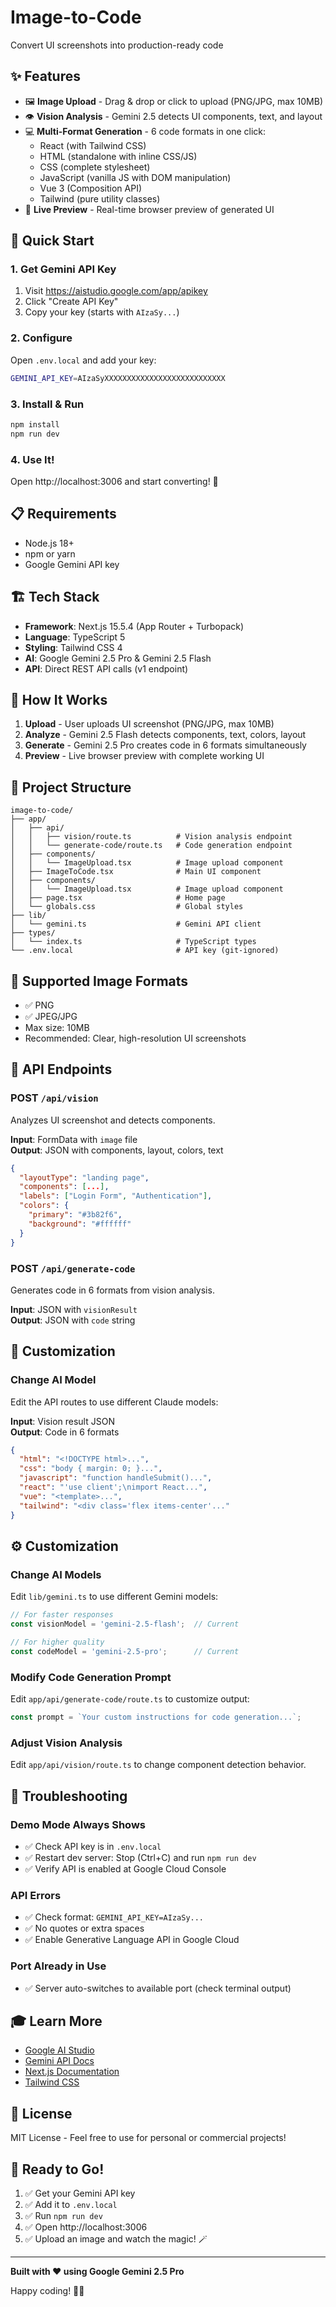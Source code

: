 # Image-to-Code 

Convert UI screenshots into production-ready code 

## ✨ Features

- 🖼️ **Image Upload** - Drag & drop or click to upload (PNG/JPG, max 10MB)
- 👁️ **Vision Analysis** - Gemini 2.5 detects UI components, text, and layout
- 💻 **Multi-Format Generation** - 6 code formats in one click:
  - React (with Tailwind CSS)
  - HTML (standalone with inline CSS/JS)
  - CSS (complete stylesheet)
  - JavaScript (vanilla JS with DOM manipulation)
  - Vue 3 (Composition API)
  - Tailwind (pure utility classes)
- 🎨 **Live Preview** - Real-time browser preview of generated UI

## 🚀 Quick Start

### 1. Get Gemini API Key
1. Visit https://aistudio.google.com/app/apikey
2. Click "Create API Key"
3. Copy your key (starts with `AIzaSy...`)

### 2. Configure
Open `.env.local` and add your key:
```bash
GEMINI_API_KEY=AIzaSyXXXXXXXXXXXXXXXXXXXXXXXXXXX
```

### 3. Install & Run
```bash
npm install
npm run dev
```

### 4. Use It!
Open http://localhost:3006 and start converting! 🎉

## 📋 Requirements

- Node.js 18+ 
- npm or yarn
- Google Gemini API key


## 🏗️ Tech Stack

- **Framework**: Next.js 15.5.4 (App Router + Turbopack)
- **Language**: TypeScript 5
- **Styling**: Tailwind CSS 4
- **AI**: Google Gemini 2.5 Pro & Gemini 2.5 Flash
- **API**: Direct REST API calls (v1 endpoint)

## 🎯 How It Works

1. **Upload** - User uploads UI screenshot (PNG/JPG, max 10MB)
2. **Analyze** - Gemini 2.5 Flash detects components, text, colors, layout
3. **Generate** - Gemini 2.5 Pro creates code in 6 formats simultaneously
4. **Preview** - Live browser preview with complete working UI

## 📁 Project Structure

```
image-to-code/
├── app/
│   ├── api/
│   │   ├── vision/route.ts          # Vision analysis endpoint
│   │   └── generate-code/route.ts   # Code generation endpoint
│   ├── components/
│   │   └── ImageUpload.tsx          # Image upload component
│   ├── ImageToCode.tsx              # Main UI component
│   ├── components/
│   │   └── ImageUpload.tsx          # Image upload component
│   ├── page.tsx                     # Home page
│   └── globals.css                  # Global styles
├── lib/
│   └── gemini.ts                    # Gemini API client
├── types/
│   └── index.ts                     # TypeScript types
└── .env.local                       # API key (git-ignored)
```

## 🎨 Supported Image Formats

- ✅ PNG
- ✅ JPEG/JPG
- Max size: 10MB
- Recommended: Clear, high-resolution UI screenshots

## 🎯 API Endpoints

### POST `/api/vision`
Analyzes UI screenshot and detects components.

**Input**: FormData with `image` file  
**Output**: JSON with components, layout, colors, text

```json
{
  "layoutType": "landing page",
  "components": [...],
  "labels": ["Login Form", "Authentication"],
  "colors": {
    "primary": "#3b82f6",
    "background": "#ffffff"
  }
}
```

### POST `/api/generate-code`
Generates code in 6 formats from vision analysis.

**Input**: JSON with `visionResult`  
**Output**: JSON with `code` string

## 🔧 Customization

### Change AI Model

Edit the API routes to use different Claude models:

**Input**: Vision result JSON  
**Output**: Code in 6 formats

```json
{
  "html": "<!DOCTYPE html>...",
  "css": "body { margin: 0; }...",
  "javascript": "function handleSubmit()...",
  "react": "'use client';\nimport React...",
  "vue": "<template>...",
  "tailwind": "<div class='flex items-center'..."
}
```

## ⚙️ Customization

### Change AI Models

Edit `lib/gemini.ts` to use different Gemini models:

```typescript
// For faster responses
const visionModel = 'gemini-2.5-flash';  // Current

// For higher quality
const codeModel = 'gemini-2.5-pro';      // Current
```

### Modify Code Generation Prompt

Edit `app/api/generate-code/route.ts` to customize output:

```typescript
const prompt = `Your custom instructions for code generation...`;
```

### Adjust Vision Analysis

Edit `app/api/vision/route.ts` to change component detection behavior.

## 🐛 Troubleshooting

### Demo Mode Always Shows
- ✅ Check API key is in `.env.local`
- ✅ Restart dev server: Stop (Ctrl+C) and run `npm run dev`
- ✅ Verify API is enabled at Google Cloud Console

### API Errors
- ✅ Check format: `GEMINI_API_KEY=AIzaSy...`
- ✅ No quotes or extra spaces
- ✅ Enable Generative Language API in Google Cloud

### Port Already in Use
- ✅ Server auto-switches to available port (check terminal output)

## 🎓 Learn More

- [Google AI Studio](https://aistudio.google.com/)
- [Gemini API Docs](https://ai.google.dev/gemini-api/docs)
- [Next.js Documentation](https://nextjs.org/docs)
- [Tailwind CSS](https://tailwindcss.com/)

## 📝 License

MIT License - Feel free to use for personal or commercial projects!

## 🎉 Ready to Go!

1. ✅ Get your Gemini API key
2. ✅ Add it to `.env.local`
3. ✅ Run `npm run dev`
4. ✅ Open http://localhost:3006
5. ✅ Upload an image and watch the magic! 🪄

---

**Built with ❤️ using Google Gemini 2.5 Pro**

Happy coding! 🚀✨

